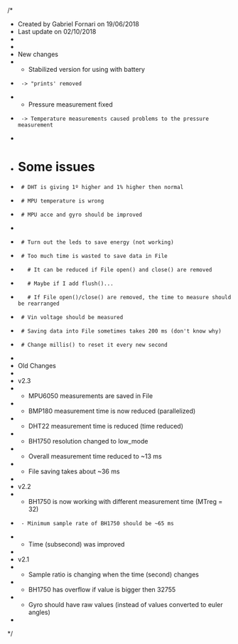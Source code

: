 /*
 * Created by Gabriel Fornari on 19/06/2018
 * Last update on 02/10/2018
 * 
 * 
 * New changes
 *    - Stabilized version for using with battery
 *      -> "prints' removed
 *    - Pressure measurement fixed 
 *      -> Temperature measurements caused problems to the pressure measurement
 *      
 *    # Some issues   
 *      # DHT is giving 1º higher and 1% higher then normal
 *      # MPU temperature is wrong
 *      # MPU acce and gyro should be improved
 *      
 *      # Turn out the leds to save energy (not working)
 *      # Too much time is wasted to save data in File
 *        # It can be reduced if File open() and close() are removed
 *        # Maybe if I add flush()...
 *        # If File open()/close() are removed, the time to measure should be rearranged
 *      # Vin voltage should be measured
 *      # Saving data into File sometimes takes 200 ms (don't know why)
 *      # Change millis() to reset it every new second
 * 
 * Old Changes
 * 
 *  v2.3
 *    - MPU6050 measurements are saved in File
 *    - BMP180 measurement time is now reduced (parallelized)
 *    - DHT22 measurement time is reduced (time reduced)
 *    - BH1750 resolution changed to low_mode
 *    - Overall measurement time reduced to ~13 ms
 *    - File saving takes about ~36 ms
 * 
 *  v2.2
 *    - BH1750 is now working with different measurement time (MTreg = 32)
 *      - Minimum sample rate of BH1750 should be ~65 ms
 *    - Time (subsecond) was improved
 *    
 *  v2.1
 *    - Sample ratio is changing when the time (second) changes
 *    - BH1750 has overflow if value is bigger then 32755
 *    - Gyro should have raw values (instead of values converted to euler angles)
 * 
*/
